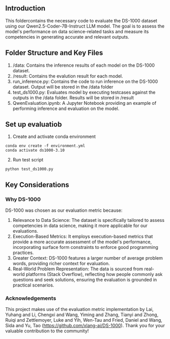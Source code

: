 ## Introduction

This foldercontains the necessary code to evaluate the DS-1000 dataset using our Qwen2.5-Coder-7B-Instruct LLM model. The goal is to assess the model's performance on data science-related tasks and measure its competencies in generating accurate and relevant outputs.

## Folder Structure and Key Files

1. /data: Contains the inference results of each model on the DS-1000 dataset.
2. /result: Contains the evalution result for each model.
3. run_inference.py: Contains the code to run inference on the DS-1000 dataset. Output will be stored in the /data folder
4. test_ds1000.py: Evaluates model by executing testcases against the outputs in the /data folder. Results will be stored in /result
5. QwenEvaluation.ipynb: A Jupyter Notebook providing an example of performing inference and evaluation on the model.


## Set up evaluatiob

1. Create and activate conda environment
```
conda env create -f environment.yml
conda activate ds1000-3.10

```
2. Run test script
```
python test_ds1000.py
```


## Key Considerations

### Why DS-1000
DS-1000 was chosen as our evaluation metric because:
1. Relevance to Data Science: The dataset is specifically tailored to assess competencies in data science, making it more applicable for our evaluations.
2. Execution-Based Metrics: It employs execution-based metrics that provide a more accurate assessment of the model's performance, incorporating surface form constraints to enforce good programming practices.
3. Greater Context: DS-1000 features a larger number of average problem words, providing richer context for evaluation.
4. Real-World Problem Representation: The data is sourced from real-world platforms (Stack Overflow), reflecting how people commonly ask questions and seek solutions, ensuring the evaluation is grounded in practical scenarios.



### Acknowledgements

This project makes use of the evaluation metric implementation by Lai, Yuhang and Li, Chengxi and Wang, Yiming and Zhang, Tianyi and Zhong, Ruiqi and Zettlemoyer, Luke and Yih, Wen-Tau and Fried, Daniel and Wang, Sida and Yu, Tao (https://github.com/xlang-ai/DS-1000). Thank you for your valuable contribution to the community!


